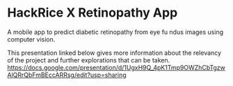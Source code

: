 # HackRice X Retinopathy App

A mobile app to predict diabetic retinopathy from eye fu ndus images using computer vision.

This presentation linked below gives more information about the relevancy of the project and further explorations that can be taken.
https://docs.google.com/presentation/d/1UgxH9Q_4pK1Tmp9OWZhCbTgzwAlQRrQbFmBEccARRsg/edit?usp=sharing
